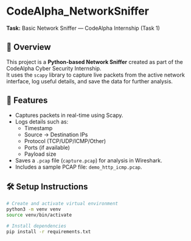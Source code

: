 # CodeAlpha_NetworkSniffer

**Task:** Basic Network Sniffer — CodeAlpha Internship (Task 1)

## 📌 Overview
This project is a **Python-based Network Sniffer** created as part of the CodeAlpha Cyber Security Internship.  
It uses the `scapy` library to capture live packets from the active network interface, log useful details, and save the data for further analysis.

## 🚀 Features
- Captures packets in real-time using Scapy.
- Logs details such as:
  - Timestamp
  - Source → Destination IPs
  - Protocol (TCP/UDP/ICMP/Other)
  - Ports (if available)
  - Payload size
- Saves a `.pcap` file (`capture.pcap`) for analysis in Wireshark.
- Includes a sample PCAP file: `demo_http_icmp.pcap`.

## 🛠️ Setup Instructions
```bash
# Create and activate virtual environment
python3 -m venv venv
source venv/bin/activate

# Install dependencies
pip install -r requirements.txt

